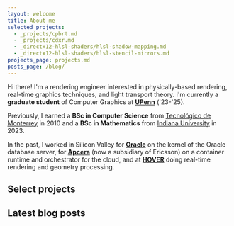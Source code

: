 ```yaml
---
layout: welcome
title: About me
selected_projects:
  - _projects/cpbrt.md
  - _projects/cdxr.md
  - _directx12-hlsl-shaders/hlsl-shadow-mapping.md
  - _directx12-hlsl-shaders/hlsl-stencil-mirrors.md
projects_page: projects.md
posts_page: /blog/
---
```


Hi there! I'm a rendering engineer interested in physically-based rendering, real-time graphics techniques, and light transport theory. I'm currently a **graduate student** of Computer Graphics at [**UPenn**](https://www.upenn.edu/) ('23-'25). 

Previously, I earned a **BSc in Computer Science** from [Tecnológico de Monterrey](https://tec.mx/en) in 2010 and a **BSc in Mathematics** from [Indiana University](https://www.iu.edu/index.html) in 2023.

In the past, I worked in Silicon Valley for [**Oracle**](https://www.oracle.com/index.html) on the kernel of the Oracle database server, for [**Apcera**](https://en.wikipedia.org/wiki/Apcera) (now a subsidiary of Ericsson) on a container runtime and orchestrator for the cloud, and at [**HOVER**](https://hover.to) doing real-time rendering and geometry processing. 

## Select projects

<!--projects-->

## Latest blog posts

<!--posts_list-->